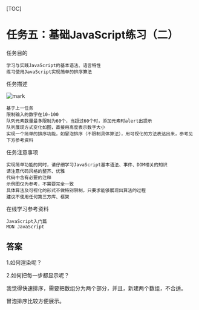 [TOC]

# 任务五：基础JavaScript练习（二）

任务目的

    学习与实践JavaScript的基本语法、语言特性
    练习使用JavaScript实现简单的排序算法

任务描述

![mark](http://oc2aktkyz.bkt.clouddn.com/markdown/20170411/194825612.png)

    基于上一任务
    限制输入的数字在10-100
    队列元素数量最多限制为60个，当超过60个时，添加元素时alert出提示
    队列展现方式变化如图，直接用高度表示数字大小
    实现一个简单的排序功能，如冒泡排序（不限制具体算法），用可视化的方法表达出来，参考见下方参考资料

任务注意事项

    实现简单功能的同时，请仔细学习JavaScript基本语法、事件、DOM相关的知识
    请注意代码风格的整齐、优雅
    代码中含有必要的注释
    示例图仅为参考，不需要完全一致
    具体算法及可视化的形式不做特别限制，只要求能够展现出算法的过程
    建议不使用任何第三方库、框架

在线学习参考资料

    JavaScript入门篇
    MDN JavaScript


## 答案

1.如何渲染呢？

2.如何把每一步都显示呢？

我觉得快速排序，需要把数组分为两个部分，并且，新建两个数组，不合适。

冒泡排序比较方便展示。
